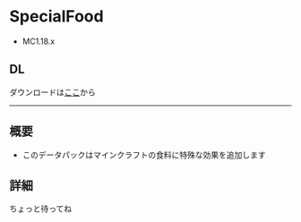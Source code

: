# SpecialFood
- MC1.18.x
## DL
ダウンロードは[ここ](https://github.com/kagura-84/SpecialFood/releases)から
__ __
## 概要
- このデータパックはマインクラフトの食料に特殊な効果を追加します
## 詳細
ちょっと待ってね
